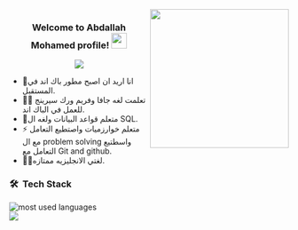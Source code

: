 
<img width="250" align="right" src="https://c.tenor.com/_DOBjnGspYAAAAAM/code-coding.gif">

<h3 align="center">
  Welcome to Abdallah Mohamed profile!
  <img src="https://media.giphy.com/media/hvRJCLFzcasrR4ia7z/giphy.gif" width="28">
</h3>

<!-- Typing SVG by DenverCoder1 - https://github.com/DenverCoder1/readme-typing-svg -->
<p align="center">
  <a href="https://github.com/DenverCoder1/readme-typing-svg"><img src="https://readme-typing-svg.herokuapp.com/?lines=Backend%20devlopment;Always%20learning%20new%20things&font=Fira%20Code&center=true&width=440&height=45&color=f75c7e&vCenter=true&size=22"></a>
</p> 

- 🏢انا اريد ان اصبح مطور باك اند في المستقبل.
- 👨‍💻 تعلمت لغه جافا وفريم ورك سيرينج للعمل في الباك اند.
- 💬متعلم قواعد البيانات ولغه ال SQL.
- ⚡ متعلم خوارزميات واصتطيع التعامل مع ال problem solving واسطتيع التعامل مع Git and github.
- 👨‍💻لغتي الانجليزيه ممتازه.

### 🛠 &nbsp;Tech Stack



<img align="left" src="https://github-readme-stats.vercel.app/api/top-langs?username=yousefdergham&show_icons=true&locale=en&layout=compact&theme=radical" alt="most used languages" />
<br>
<a href="https://komarev.com/ghpvc/?username=yousefdergham&style=for-the-badge">
    <img src="https://komarev.com/ghpvc/?username=yousefdergham&style=for-the-badge">
</a>
